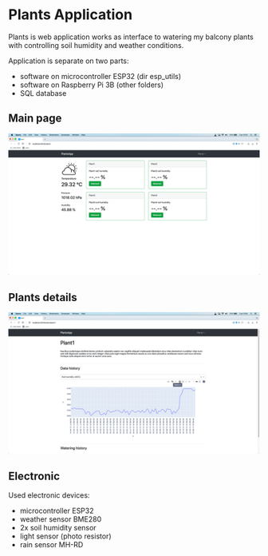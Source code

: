 # Plants Application

Plants is web application works as interface to watering my balcony plants with controlling soil humidity and weather conditions.  

Application is separate on two parts:
   
  - software on microcontroller ESP32 (dir esp_utils)
  - software on Raspberry Pi 3B (other folders)
  - SQL database
    

## Main page
![main page](https://raw.githubusercontent.com/mzignis/plants/master/img/main-page.png)

## Plants details
![plant page](https://raw.githubusercontent.com/mzignis/plants/master/img/plant-page.png)

## Electronic 

Used electronic devices:

- microcontroller ESP32
- weather sensor BME280
- 2x soil humidity sensor 
- light sensor (photo resistor)
- rain sensor MH-RD